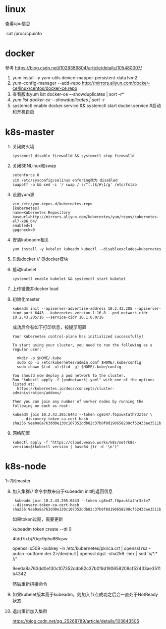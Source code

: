 

# linux



查看cpu信息

​	cat /proc/cpuinfo



# docker

参考 https://blog.csdn.net/l1028386804/article/details/105480007/

1. yum install -y yum-utils device-mapper-persistent-data lvm2
2. yum-config-manager --add-repo http://mirrors.aliyun.com/docker-ce/linux/centos/docker-ce.repo
3. 查看版本yum list docker-ce --showduplicates | sort -r*
4. *yum list docker-ce --showduplicates | sort -r*
5. systemctl enable docker.service && systemctl start docker.service   #启动和开机自启


# k8s-master

1. 关闭防火墙

   ```
   systemctl disable firewalld && systemctl stop firewalld
   ```

   

2. 关闭SENLinux和swap

   ```
   setenforce 0
   vim /etc/sysconfig/selinux enforing改为 disabled
   swapoff -a && sed -i '/ swap / s/^(.)$/#\1/g' /etc/fstab
   ```

   

3. 设置yum源

   ```
   vim /etc/yum.repos.d/kubernetes.repo
   [kubernetes]
   name=Kubernetes Repository
   baseurl=http://mirrors.aliyun.com/kubernetes/yum/repos/kubernetes-el7-x86_64/
   enabled=1
   gpgcheck=0
   ```

   

4. 安装kubeadm相关

   ```
   yum install -y kubelet kubeadm kubectl --disableexcludes=kubernetes
   ```

   

5. 启动docker // 见docker模块

6. 启动kubelet

   ```
   systemctl enable kubelet && systemctl start kubelet
   ```

7. 上传镜像并docker load

8. 初始化master

   ```
   kubeadm init --apiserver-advertise-address 10.2.43.205 --apiserver-bind-port 6443 --kubernetes-version 1.16.8 --pod-network-cidr 10.2.43.205/16 --service-cidr 10.1.0.0/16
   ```

   成功后会有如下打印信息，按提示配置

   ```
   Your Kubernetes control-plane has initialized successfully!
   
   To start using your cluster, you need to run the following as a regular user:
   
     mkdir -p $HOME/.kube
     sudo cp -i /etc/kubernetes/admin.conf $HOME/.kube/config
     sudo chown $(id -u):$(id -g) $HOME/.kube/config
   
   You should now deploy a pod network to the cluster.
   Run "kubectl apply -f [podnetwork].yaml" with one of the options listed at:
     https://kubernetes.io/docs/concepts/cluster-administration/addons/
   
   Then you can join any number of worker nodes by running the following on each as root:
   
   kubeadm join 10.2.43.205:6443 --token cg8o47.f6pxuktathr3zte7 \
       --discovery-token-ca-cert-hash sha256:9ee0a8a763dd0e130c107352ddb82c37b0f8d190658208cf52433ae3511b4342 
   ```

9. 网络配置

   ```
   kubectl apply -f "https://cloud.weave.works/k8s/net?k8s-version=$(kubectl version | base64 |tr -d '\n')"
   ```

   

# k8s-node

1~7同master

8. 加入集群// 命令参数来自于kubeadm init的返回信息

   ```
    kubeadm join 10.2.43.205:6443 --token cg8o47.f6pxuktathr3zte7     --discovery-token-ca-cert-hash sha256:9ee0a8a763dd0e130c107352ddb82c37b0f8d190658208cf52433ae3511b4342
   ```

   如果token过期，需要更新

   kubeadm token create --ttl 0

   4tdd7n.bj70qc9p5o86lqsw

   openssl x509 -pubkey -in /etc/kubernetes/pki/ca.crt | openssl rsa -pubin -outform der 2>/dev/null | openssl dgst -sha256 -hex | sed 's/^.* //'

   9ee0a8a763dd0e130c107352ddb82c37b0f8d190658208cf52433ae3511b4342

   然后重新拼接命令

9. 如果kubelet版本高于kubeadm，则加入节点成功之后会一直处于NotReady状态

10. 退出重新加入集群

    https://blog.csdn.net/qq_25268789/article/details/103843505